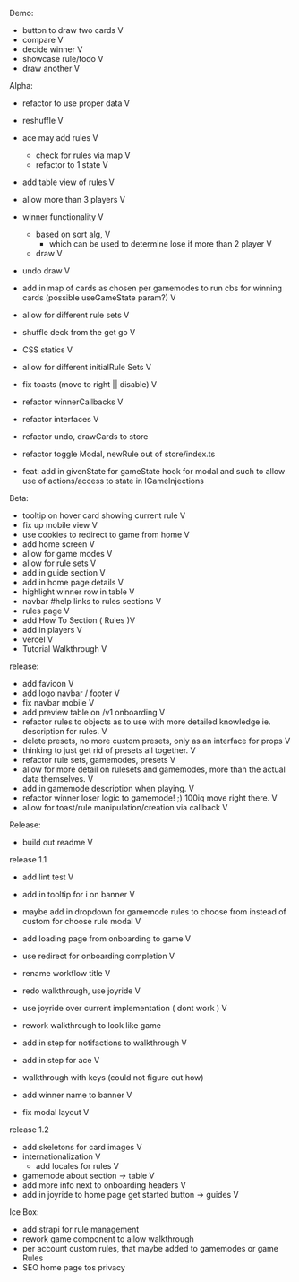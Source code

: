 Demo:
- button to draw two cards V
- compare V
- decide winner V
- showcase rule/todo V
- draw another V

Alpha:
- refactor to use proper data V
- reshuffle V
- ace may add rules V
  - check for rules via map V
  - refactor to 1 state V
- add table view of rules V
- allow more than 3 players V
- winner functionality V
  - based on sort alg, V
    - which can be used to determine lose if more than 2 player V
  - draw V
- undo draw V
- add in map of cards as chosen per gamemodes to run cbs for winning cards (possible useGameState param?) V
- allow for different rule sets V
- shuffle deck from the get go V
- CSS statics V
- allow for different initialRule Sets V
- fix toasts (move to right || disable) V
- refactor winnerCallbacks V
- refactor interfaces V

- refactor undo, drawCards to store
- refactor toggle Modal, newRule out of store/index.ts 
- feat: add in givenState for gameState hook for modal and such to allow use of actions/access to state in IGameInjections 

Beta:
- tooltip on hover card showing current rule V
- fix up mobile view V
- use cookies to redirect to game from home V
- add home screen V
- allow for game modes V
- allow for rule sets V
- add in guide section V
- add in home page details V
- highlight winner row in table  V
- navbar #help links to rules sections V
- rules page V
- add How To Section ( Rules )V
- add in players V
- vercel V
- Tutorial Walkthrough V

release:
- add favicon V
- add logo navbar / footer V
- fix navbar mobile V
- add preview table on /v1 onboarding V
- refactor rules to objects as to use with more detailed knowledge ie. description for rules. V
- delete presets, no more custom presets, only as an interface for props V
- thinking to just get rid of presets all together. V
- refactor rule sets, gamemodes, presets V
- allow for more detail on rulesets and gamemodes, more than the actual data themselves. V
- add in gamemode description when playing. V
- refactor winner loser logic to gamemode! ;) 100iq move right there. V
- allow for toast/rule manipulation/creation via callback V

Release:
- build out readme V

release 1.1
- add lint test V
- add in tooltip for i on banner V
- maybe add in dropdown for gamemode rules to choose from instead of custom for choose rule modal V

- add loading page from onboarding to game V
- use redirect for onboarding completion V
- rename workflow title V
- redo walkthrough, use joyride V
- use joyride over current implementation ( dont work ) V
- rework walkthrough to look like game
- add in step for notifactions to walkthrough V
- add in step for ace V
- walkthrough with keys (could not figure out how)
- add winner name to banner V
- fix modal layout V


release 1.2
- add skeletons for card images V
- internationalization V
  - add locales for rules V
- gamemode about section -> table V
- add more info next to onboarding headers V
- add in joyride to home page get started button -> guides  V
  


Ice Box:
- add strapi for rule management
- rework game component to allow walkthrough
- per account custom rules, that maybe added to gamemodes or game Rules
- SEO home page tos privacy
